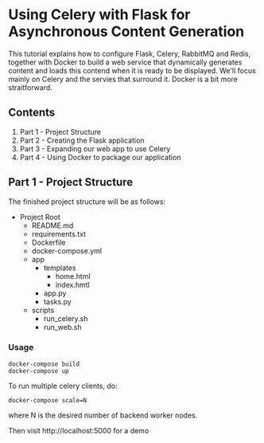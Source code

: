 # Using Celery with Flask for Asynchronous Content Generation

This tutorial explains how to configure Flask, Celery, RabbitMQ and Redis, together with Docker to build a web service that dynamically generates content and loads this contend when it is ready to be displayed. We'll focus mainly on Celery and the servies that surround it. Docker is a bit more straitforward.

## Contents

1. Part 1 - Project Structure
1. Part 2 - Creating the Flask application
1. Part 3 - Expanding our web app to use Celery
1. Part 4 - Using Docker to package our application

## Part 1 - Project Structure

The finished project structure will be as follows:

- Project Root
	- README.md
	- requirements.txt
	- Dockerfile
	- docker-compose.yml
	- app
	    - templates
	        - home.html
	        - index.hmtl
	    - app.py
	    - tasks.py
	- scripts
	    - run_celery.sh
	    - run_web.sh

### Usage

    docker-compose build
    docker-compose up

To run multiple celery clients, do:

    docker-compose scale=N

where N is the desired number of backend worker nodes.

Then visit http://localhost:5000 for a demo

